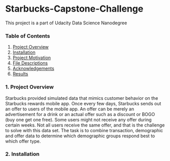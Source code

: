 # Starbucks-Capstone-Challenge
This project is a part of Udacity Data Science Nanodegree

### Table of Contents

1. [Project Overview](#overview)
2. [Installation](#installation)
3. [Project Motivation](#motivation)
4. [File Descriptions](#files)
5. [Acknowledgements](#acknowledgements)
6. [Results](#results)
### 1. Project Overview<a name="overview"></a>

Starbucks provided simulated data that mimics customer behavior on the Starbucks rewards mobile app. Once every few days, Starbucks sends out an offer to users of the mobile app. An offer can be merely an advertisement for a drink or an actual offer such as a discount or BOGO (buy one get one free). Some users might not receive any offer during certain weeks. Not all users receive the same offer, and that is the challenge to solve with this data set. The task is to combine transaction, demographic and offer data to determine which demographic groups respond best to which offer type.

### 2. Installation
